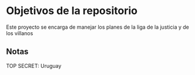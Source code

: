 # Objetivos de la repositorio

Este proyecto se encarga de manejar los planes de la liga de la justicia y de los villanos


## Notas
TOP SECRET: Uruguay

